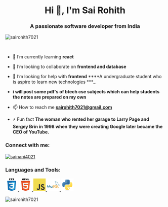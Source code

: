 <h1 align="center">Hi 👋, I'm Sai Rohith</h1>
<h3 align="center">A passionate software developer from India</h3>

<p align="left"> <img src="https://komarev.com/ghpvc/?username=sairohith7021&label=Profile%20views&color=0e75b6&style=flat" alt="sairohith7021" /> </p>

<p align="left"> <a href="https://twitter.com/" target="blank"><img src="https://img.shields.io/twitter/follow/?logo=twitter&style=for-the-badge" alt="" /></a> </p>

- 🌱 I’m currently learning **react**

- 👯 I’m looking to collaborate on **frontend and database**

- 🤝 I’m looking for help with **frontend**
   ****A undergraduate student who is aspire to learn new technologies *****_**
- **i will post some pdf's of btech cse subjects which can help students the notes are prepared on my own** 

- 📫 How to reach me **sairohith7021@gmail.com**

- ⚡ Fun fact **The woman who rented her garage to Larry Page and Sergey Brin in 1998 when they were creating Google later became the CEO of YouTube.**

<h3 align="left">Connect with me:</h3>
<p align="left">
<a href="https://instagram.com/sainani4021" target="blank"><img align="center" src="https://raw.githubusercontent.com/rahuldkjain/github-profile-readme-generator/master/src/images/icons/Social/instagram.svg" alt="sainani4021" height="30" width="40" /></a>
</p>

<h3 align="left">Languages and Tools:</h3>
<p align="left"> <a href="https://www.w3schools.com/css/" target="_blank" rel="noreferrer"> <img src="https://raw.githubusercontent.com/devicons/devicon/master/icons/css3/css3-original-wordmark.svg" alt="css3" width="40" height="40"/> </a> <a href="https://www.w3.org/html/" target="_blank" rel="noreferrer"> <img src="https://raw.githubusercontent.com/devicons/devicon/master/icons/html5/html5-original-wordmark.svg" alt="html5" width="40" height="40"/> </a> <a href="https://developer.mozilla.org/en-US/docs/Web/JavaScript" target="_blank" rel="noreferrer"> <img src="https://raw.githubusercontent.com/devicons/devicon/master/icons/javascript/javascript-original.svg" alt="javascript" width="40" height="40"/> </a> <a href="https://www.mysql.com/" target="_blank" rel="noreferrer"> <img src="https://raw.githubusercontent.com/devicons/devicon/master/icons/mysql/mysql-original-wordmark.svg" alt="mysql" width="40" height="40"/> </a> <a href="https://www.python.org" target="_blank" rel="noreferrer"> <img src="https://raw.githubusercontent.com/devicons/devicon/master/icons/python/python-original.svg" alt="python" width="40" height="40"/> </a> </p>

<p><img align="center" src="https://github-readme-stats.vercel.app/api/top-langs?username=sairohith7021&show_icons=true&locale=en&layout=compact" alt="sairohith7021" /></p>
